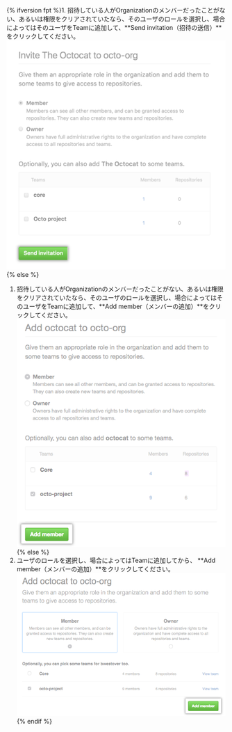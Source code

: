{% ifversion fpt %}1. 招待している人がOrganizationのメンバーだったことがない、あるいは権限をクリアされていたなら、そのユーザのロールを選択し、場合によってはそのユーザをTeamに追加して、**Send invitation（招待の送信）**をクリックしてください。
  ![ロールとTeamオプションと招待の送信ボタン](/assets/images/help/organizations/add-role-send-invitation.png){% else %}
1. 招待している人がOrganizationのメンバーだったことがない、あるいは権限をクリアされていたなら、そのユーザのロールを選択し、場合によってはそのユーザをTeamに追加して、**Add member（メンバーの追加）**をクリックしてください。 ![Role and team options and add member button](/assets/images/help/organizations/add-role-add-member.png){% else %}
1. ユーザのロールを選択し、場合によってはTeamに追加してから、 **Add member（メンバーの追加）**をクリックしてください。 ![Role and team options and add member button](/assets/images/help/organizations/add-role-add-member-2.7-lower.png){% endif %}

